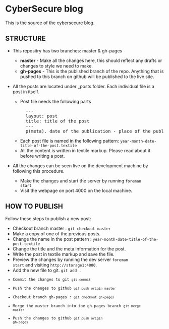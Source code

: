 CyberSecure blog
================

This is the source of the cybersecure blog.

STRUCTURE
---------

* This repositry has two branches: master & gh-pages
  
  * **master** - Make all the changes here, this should reflect any drafts or changes to style we need to make.
  * **gh-pages** - This is the published branch of the repo. Anything that is pushed to this branch on github will be published to the live site.

* All the posts are located under _posts folder. Each individual file is a post in itself.
  
  * Post file needs the following parts
    <pre>
      ---
      layout: post
      title: title of the post
      ---
      p(meta). date of the publication - place of the publication ( this part is optional )
    </pre>
  * Each post file is named in the following pattern:
    <code>year-month-date-title-of-the-post.textile</code>
  * All the content is written in textile markup. Please read about it before writing a post.

* All the changes can be seen live on the development machine by following this procedure.
  * Make the changes and start the server by running <code>foreman start</code>
  * Visit the webpage on port 4000 on the local machine.

HOW TO PUBLISH
--------------

Follow these steps to publish a new post:

* Checkout branch master : <code>git checkout master</code>
* Make a copy of one of the previous posts.
* Change the name in the post pattern : <code>year-month-date-title-of-the-post.textile</code>
* Change the title and the meta information for the post.
* Write the post in textile markup and save the file.
* Preview the changes by running the dev server <code>foreman start</code> and visiting <code>http://storage1:4000</code>.
* Add the new file to git. <code>git add .</git>
* Commit the changes to git <code>git commit</code>
* Push the changes to github <code>git push origin master</code>
* Checkout branch gh-pages : <code>git checkout gh-pages</code>
* Merge the master branch into the gh-pages branch <code>git merge master</code>
* Push the changes to github <code>git push origin gh-pages</code>
